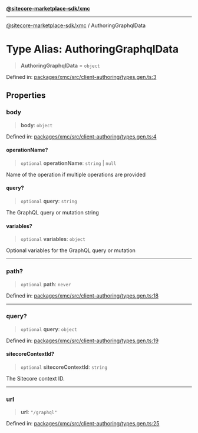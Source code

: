 [**@sitecore-marketplace-sdk/xmc**](../README.md)

***

[@sitecore-marketplace-sdk/xmc](../README.md) / AuthoringGraphqlData

# Type Alias: AuthoringGraphqlData

> **AuthoringGraphqlData** = `object`

Defined in: [packages/xmc/src/client-authoring/types.gen.ts:3](https://github.com/Sitecore/sitecore-marketplace-sdk/blob/af886e6134b8d1079ef5b8ef70b7eb2f1d9c8aeb/packages/xmc/src/client-authoring/types.gen.ts#L3)

## Properties

### body

> **body**: `object`

Defined in: [packages/xmc/src/client-authoring/types.gen.ts:4](https://github.com/Sitecore/sitecore-marketplace-sdk/blob/af886e6134b8d1079ef5b8ef70b7eb2f1d9c8aeb/packages/xmc/src/client-authoring/types.gen.ts#L4)

#### operationName?

> `optional` **operationName**: `string` \| `null`

Name of the operation if multiple operations are provided

#### query?

> `optional` **query**: `string`

The GraphQL query or mutation string

#### variables?

> `optional` **variables**: `object`

Optional variables for the GraphQL query or mutation

***

### path?

> `optional` **path**: `never`

Defined in: [packages/xmc/src/client-authoring/types.gen.ts:18](https://github.com/Sitecore/sitecore-marketplace-sdk/blob/af886e6134b8d1079ef5b8ef70b7eb2f1d9c8aeb/packages/xmc/src/client-authoring/types.gen.ts#L18)

***

### query?

> `optional` **query**: `object`

Defined in: [packages/xmc/src/client-authoring/types.gen.ts:19](https://github.com/Sitecore/sitecore-marketplace-sdk/blob/af886e6134b8d1079ef5b8ef70b7eb2f1d9c8aeb/packages/xmc/src/client-authoring/types.gen.ts#L19)

#### sitecoreContextId?

> `optional` **sitecoreContextId**: `string`

The Sitecore context ID.

***

### url

> **url**: `"/graphql"`

Defined in: [packages/xmc/src/client-authoring/types.gen.ts:25](https://github.com/Sitecore/sitecore-marketplace-sdk/blob/af886e6134b8d1079ef5b8ef70b7eb2f1d9c8aeb/packages/xmc/src/client-authoring/types.gen.ts#L25)
